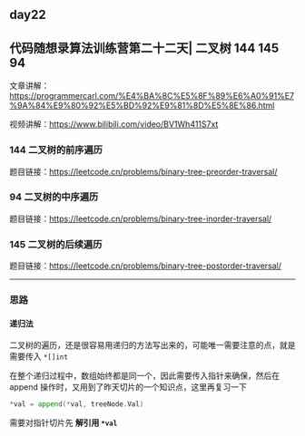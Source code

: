 ## day22

## 代码随想录算法训练营第二十二天| 二叉树 144 145 94

文章讲解：https://programmercarl.com/%E4%BA%8C%E5%8F%89%E6%A0%91%E7%9A%84%E9%80%92%E5%BD%92%E9%81%8D%E5%8E%86.html

视频讲解：https://www.bilibili.com/video/BV1Wh411S7xt

### 144 二叉树的前序遍历

题目链接：https://leetcode.cn/problems/binary-tree-preorder-traversal/

### 94 二叉树的中序遍历

题目链接：https://leetcode.cn/problems/binary-tree-inorder-traversal/

### 145 二叉树的后续遍历

题目链接：https://leetcode.cn/problems/binary-tree-postorder-traversal/

---

### 思路

#### 递归法
二叉树的遍历，还是很容易用递归的方法写出来的，可能唯一需要注意的点，就是需要传入 `*[]int`

在整个递归过程中，数组始终都是同一个，因此需要传入指针来确保，然后在 append 操作时，又用到了昨天切片的一个知识点，这里再复习一下
```go
*val = append(*val, treeNode.Val)
```
需要对指针切片先 **解引用 `*val`**
